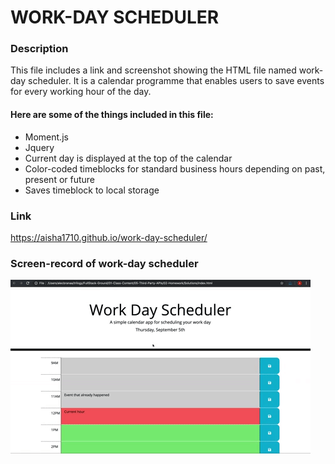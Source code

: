 # WORK-DAY SCHEDULER

### Description

This file includes a link and screenshot showing the HTML file named work-day scheduler. It is a calendar programme that enables users to save events for every working hour of the day.

#### Here are some of the things included in this file:

- Moment.js
- Jquery
- Current day is displayed at the top of the calendar
- Color-coded timeblocks for standard business hours depending on past, present or future
- Saves timeblock to local storage

### Link

https://aisha1710.github.io/work-day-scheduler/

### Screen-record of work-day scheduler

![screen-record of work-day scheduler](./Assets/images/05-third-party-apis-homework-demo.gif)
